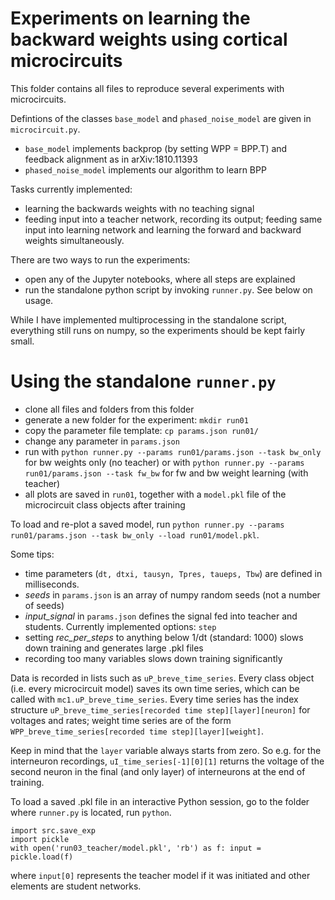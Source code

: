# Experiments on learning the backward weights using cortical microcircuits

This folder contains all files to reproduce several experiments with microcircuits.

Defintions of the classes `base_model` and `phased_noise_model` are given in `microcircuit.py`.
- `base_model` implements backprop (by setting WPP = BPP.T) and feedback alignment as in arXiv:1810.11393
- `phased_noise_model` implements our algorithm to learn BPP

Tasks currently implemented:
- learning the backwards weights with no teaching signal
- feeding input into a teacher network, recording its output; feeding same input into learning network and learning the forward and backward weights simultaneously.

There are two ways to run the experiments:
- open any of the Jupyter notebooks, where all steps are explained
- run the standalone python script by invoking `runner.py`. See below on usage.

While I have implemented multiprocessing in the standalone script, everything still runs on numpy, so the experiments should be kept fairly small.

# Using the standalone `runner.py`

- clone all files and folders from this folder
- generate a new folder for the experiment: `mkdir run01`
- copy the parameter file template: `cp params.json run01/`
- change any parameter in `params.json`
- run with `python runner.py --params run01/params.json --task bw_only` for bw weights only (no teacher)
   or with `python runner.py --params run01/params.json --task fw_bw` for fw and bw weight learning (with teacher)
- all plots are saved in `run01`, together with a `model.pkl` file of the microcircuit class objects after training

To load and re-plot a saved model, run `python runner.py --params run01/params.json --task bw_only --load run01/model.pkl`.

Some tips:
- time parameters (`dt, dtxi, tausyn, Tpres, taueps, Tbw`) are defined in milliseconds.
- *seeds* in `params.json` is an array of numpy random seeds (not a number of seeds)
- *input_signal* in `params.json` defines the signal fed into teacher and students. Currently implemented options: `step`
- setting *rec_per_steps* to anything below 1/dt (standard: 1000) slows down training and generates large .pkl files
- recording too many variables slows down training significantly

Data is recorded in lists such as `uP_breve_time_series`. Every class object (i.e. every microcircuit model) saves its own time series, which can be called with `mc1.uP_breve_time_series`. Every time series has the index structure `uP_breve_time_series[recorded time step][layer][neuron]` for voltages and rates; weight time series are of the form `WPP_breve_time_series[recorded time step][layer][weight]`.

Keep in mind that the `layer` variable always starts from zero. So e.g. for the interneuron recordings, `uI_time_series[-1][0][1]` returns the voltage of the second neuron in the final (and only layer) of interneurons at the end of training.

To load a saved .pkl file in an interactive Python session, go to the folder where `runner.py` is located, run `python`.

```
import src.save_exp
import pickle
with open('run03_teacher/model.pkl', 'rb') as f: input = pickle.load(f)
```
where `input[0]` represents the teacher model if it was initiated and other elements are student networks.

